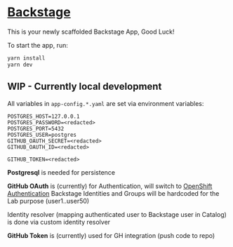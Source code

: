 # [Backstage](https://backstage.io)

This is your newly scaffolded Backstage App, Good Luck!

To start the app, run:

```sh
yarn install
yarn dev
```

## WIP - Currently local development
All variables in `app-config.*.yaml` are set via environment variables:

```
POSTGRES_HOST=127.0.0.1
POSTGRES_PASSWORD=<redacted>
POSTGRES_PORT=5432
POSTGRES_USER=postgres
GITHUB_OAUTH_SECRET=<redacted>
GITHUB_OAUTH_ID=<redacted>

GITHUB_TOKEN=<redacted>
```

**Postgresql** is needed for persistence

**GitHub OAuth** is (currently) for Authentication, will switch to [OpenShift Authentication](https://janus-idp.io/blog/using-openshift-authentication-to-secure-access-to-backstage)
Backstage Identities and Groups will be hardcoded for the Lab purpose (user1..user50)

Identity resolver (mapping authenticated user to Backstage user in Catalog) is done via custom identity resolver

**GitHub Token** is (currently) used for GH integration (push code to repo)